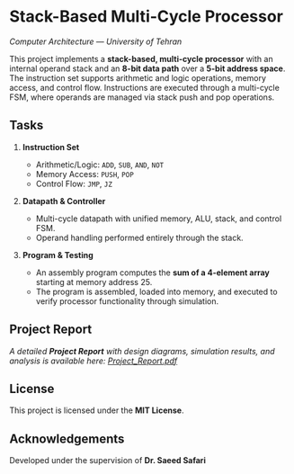﻿
# Stack-Based Multi-Cycle Processor

_Computer Architecture — University of Tehran_

This project implements a **stack-based, multi-cycle processor** with an internal operand stack and an **8-bit data path** over a **5-bit address space**. The instruction set supports arithmetic and logic operations, memory access, and control flow. Instructions are executed through a multi-cycle FSM, where operands are managed via stack push and pop operations.


## Tasks

1.  **Instruction Set**
    -   Arithmetic/Logic: `ADD`, `SUB`, `AND`, `NOT`  
    -   Memory Access: `PUSH`, `POP`  
    -   Control Flow: `JMP`, `JZ`

2.  **Datapath & Controller**
    -   Multi-cycle datapath with unified memory, ALU, stack, and control FSM.  
    -   Operand handling performed entirely through the stack.

3.  **Program & Testing**
    -   An assembly program computes the **sum of a 4-element array** starting at memory address 25.  
    -   The program is assembled, loaded into memory, and executed to verify processor functionality through simulation.

## Project Report
_A detailed **Project Report** with design diagrams, simulation results, and analysis is available here: [Project_Report.pdf](https://github.com/ParsaBukani/Computer-Architecture-Spring-2025/blob/main/Stack-Based%20Multi-Cycle%20Processor/Content/Project%20Report.pdf)_

## License

This project is licensed under the **MIT License**.


## Acknowledgements

Developed under the supervision of **Dr. Saeed Safari**

